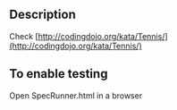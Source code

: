 ## Description
Check [http://codingdojo.org/kata/Tennis/](http://codingdojo.org/kata/Tennis/)
## To enable testing
Open SpecRunner.html in a browser